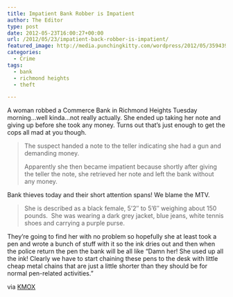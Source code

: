 ```yaml
---
title: Impatient Bank Robber is Impatient
author: The Editor
type: post
date: 2012-05-23T16:00:27+00:00
url: /2012/05/23/impatient-back-robber-is-impatient/
featured_image: http://media.punchingkitty.com/wordpress/2012/05/359439534328.png
categories:
  - Crime
tags:
  - bank
  - richmond heights
  - theft

---
```

A woman robbed a Commerce Bank in Richmond Heights Tuesday morning&#8230;well kinda&#8230;not really actually. She ended up taking her note and giving up before she took any money. Turns out that&#8217;s just enough to get the cops all mad at you though.

> The suspect handed a note to the teller indicating she had a gun and demanding money.
> 
> Apparently she then became impatient because shortly after giving the teller the note, she retrieved her note and left the bank without any money.

Bank thieves today and their short attention spans! We blame the MTV.

> She is described as a black female, 5’2″ to 5’6″ weighing about 150 pounds.  She was wearing a dark grey jacket, blue jeans, white tennis shoes and carrying a purple purse.

They&#8217;re going to find her with no problem so hopefully she at least took a pen and wrote a bunch of stuff with it so the ink dries out and then when the police return the pen the bank will be all like &#8220;Damn her! She used up all the ink! Clearly we have to start chaining these pens to the desk with little cheap metal chains that are just a little shorter than they should be for normal pen-related activities.&#8221;

via <a href="http://stlouis.cbslocal.com/2012/05/22/attempted-bank-holdup-police-looking-for-suspect/" target="_blank">KMOX</a>